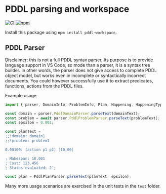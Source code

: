 # PDDL parsing and workspace

[![CI](https://github.com/jan-dolejsi/pddl-workspace/workflows/Build/badge.svg)](https://github.com/jan-dolejsi/pddl-workspace/actions?query=workflow%3ABuild)
[![npm](https://img.shields.io/npm/v/pddl-workspace)](https://www.npmjs.com/package/pddl-workspace)

Install this package using `npm install pddl-workspace`.

## PDDL Parser

Disclaimer: this is not a full PDDL syntax parser. Its purpose is to provide language support in VS Code, so mode than a parser, it is a syntax tree builder. In other words, the parser does not give access to complete PDDL object model, but works even in incomplete or syntactically incorrect documents.
You could however successfully use it to extract predicates, functions, actions from the PDDL files.

Example usage:

```typescript
import { parser, DomainInfo, ProblemInfo, Plan, Happening, HappeningType, utils } from 'pddl-workspace';

const domain = parser.PddlDomainParser.parseText(domainText);
const problem = await parser.PddlProblemParser.parseText(problemText);
const epsilon = 0.001;

const planText = `
;;!domain: domain1
;;!problem: problem1

0.00100: (action p1 p2) [10.00]

; Makespan: 10.001
; Cost: 123.456
; States evaluated: 2`;

const plan = PddlPlanParser.parseText(planText, epsilon);
```

Many more usage scenarios are exercised in the unit tests in the `test` folder.
